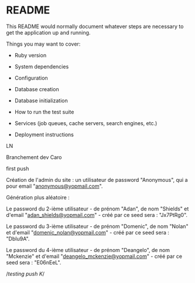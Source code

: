 # README

This README would normally document whatever steps are necessary to get the
application up and running.

Things you may want to cover:

* Ruby version

* System dependencies

* Configuration

* Database creation

* Database initialization

* How to run the test suite

* Services (job queues, cache servers, search engines, etc.)

* Deployment instructions

LN

Branchement dev Caro

first push

Création de l'admin du site : un utilisateur de password "Anonymous", qui a pour email "anonymous@yopmail.com".

Génération plus aléatoire :

Le password du 2-ième utilisateur - de prénom "Adan", de nom "Shields" et d'email "adan_shields@yopmail.com" - créé par ce seed sera : "Jx7PtRg0".

Le password du 3-ième utilisateur - de prénom "Domenic", de nom "Nolan" et d'email "domenic_nolan@yopmail.com" - créé par ce seed sera : "DbIu9A".

Le password du 4-ième utilisateur - de prénom "Deangelo", de nom "Mckenzie" et d'email "deangelo_mckenzie@yopmail.com" - créé par ce seed sera : "E06nEeL".

/*testing push K*/
